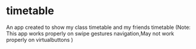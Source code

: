 # timetable
An app created to show my class timetable and my friends timetable
(Note: This app works properly on swipe gestures navigation,May not work properly on virtualbuttons )
